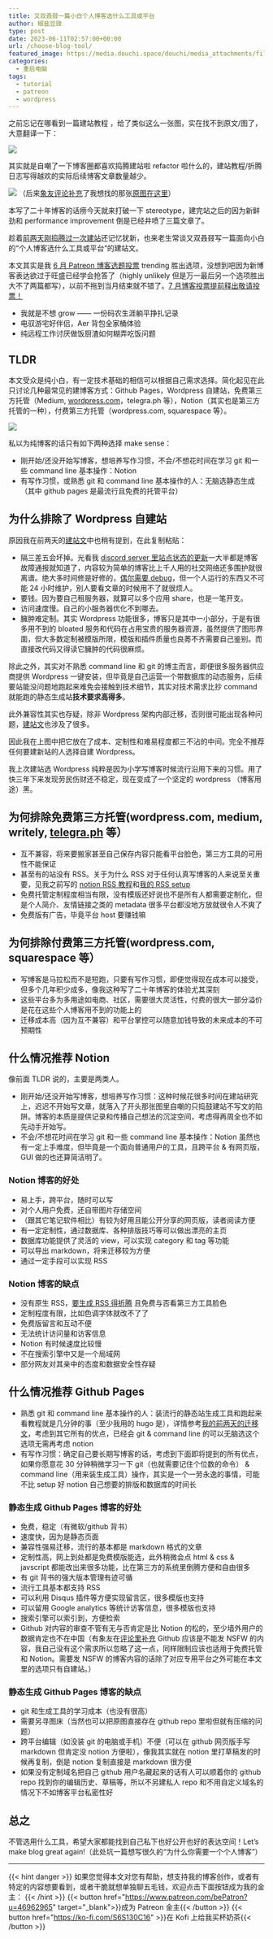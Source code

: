 ```yaml
---
title: 又双叒叕一篇小白个人博客选什么工具或平台
author: 椒盐豆豉
type: post
date: 2023-06-11T02:57:00+00:00
url: /choose-blog-tool/
featured_image: https://media.douchi.space/douchi/media_attachments/files/110/524/994/735/412/405/original/6c7e830c4e3c7f92.png
categories:
  - 重启电脑
tags:
  - tutorial
  - patreon
  - wordpress
---
```


之前忘记在哪看到一篇建站教程 ，给了类似这么一张图，实在找不到原文/图了，大意翻译一下：

![](https://media.douchi.space/douchi/media_attachments/files/110/524/994/194/177/667/original/9871a5b4aede6230.png)

其实就是自嘲了一下博客圈都喜欢捣腾建站啦 refactor 啦什么的，建站教程/折腾日志写得越欢的实际后续博客文章数量越少。

![](https://rakhim.org/images/honestly-undefined/blogging.jpg)
（后来[象友评论补充](https://thirdshire.com/post/blogging-journey/)了我想找的那张[原图在这里](https://rakhim.org/honestly-undefined/19/)）

本写了二十年博客的话痨今天就来打破一下 stereotype，建完站之后的因为新鲜劲和 performance improvement 倒是已经井喷了三篇文章了。

趁着[前两天刚捣腾过一次建站](../blog-migrate-wordpress-hugo)还记忆犹新，也来老生常谈又双叒叕写一篇面向小白的“个人博客选什么工具或平台“的建站文。

本文其实是我 [6 月 Patreon 博客选题投票](https://www.patreon.com/posts/83914635) trending 胜出选项，没想到吧因为新博客表达欲过于旺盛已经学会抢答了（highly unlikely 但是万一最后另一个选项胜出大不了两篇都写），以前不拖到当月结束就不错了。[7 月博客投票提前释出敬请投票！](https://www.patreon.com/posts/84399357)

- 我就是不想 grow —— 一份码农生涯躺平挣扎记录
- 电驭游宅好伴侣，Aer 背包全家桶体验
- 纯远程工作讨厌做饭厨渣如何糊弄吃饭问题

## TLDR

本文受众是纯小白，有一定技术基础的相信可以根据自己需求选择。简化起见在此只讨论几种最常见的建博客方式：Github Pages，Wordpress 自建站，免费第三方托管（Medium, [wordpress.com](http://wordpress.com)，telegra.ph 等），Notion（其实也是第三方托管的一种），付费第三方托管（wordpress.com, squarespace 等）。

![](https://media.douchi.space/douchi/media_attachments/files/110/524/994/735/412/405/original/6c7e830c4e3c7f92.png)

私以为纯博客的话只有如下两种选择 make sense：

- 刚开始/还没开始写博客，想培养写作习惯，不会/不想花时间在学习 git 和一些 command line 基本操作：Notion
- 有写作习惯，或熟悉 git 和 command line 基本操作的人：无脑选静态生成（其中 github pages 是最流行且免费的托管平台）

<!--more-->

## 为什么排除了 Wordpress 自建站

原因我在前两天的[建站文](../blog-migrate-wordpress-hugo)中也稍有提到，在此复制粘贴：

- 隔三差五会坏掉。光看我 [discord server 里站点状态的更新](https://discord.gg/cESS4JpsdG)一大半都是博客故障通报就知道了，内容较为简单的博客比上千人用的社交网络还多围护就很离谱。绝大多时间修是好修的，[偶尔需要 debug](https://blog.douchi.space/wordpress-all-in-one-wp-security-aios-locking-cloudflare-out/)，但一个人运行的东西又不可能 24 小时维护，别人要看文章的时候用不了就很烦人。
- 要钱。因为要自己租服务器，就算可以多个应用 share，也是一笔开支。
- 访问速度慢。自己的小服务器优化不到哪去。
- 臃肿难定制。其实 Wordpress 功能很多，博客只是其中一小部分，于是有很多用不到的 bloated 服务和代码在占用宝贵的服务器资源，虽然提供了图形界面，但大多数定制被模版所限，模版和插件质量也良莠不齐需要自己鉴别。而直接改代码又得读它臃肿的代码很麻烦。

除此之外，其实对不熟悉 command line 和 git 的博主而言，即便很多服务器供应商提供 Wordpress 一键安装，但毕竟是自己运营一个带数据库的动态服务，后续要站能没问题地跑起来难免会接触到技术细节，其实对技术需求比抄 command 就能跑的静态生成站**技术要求高得多**。

此外兼容性其实也存疑，除非 Wordpress 架构内部迁移，否则很可能出现各种问题，[建站文](../blog-migrate-wordpress-hugo)也涉及了很多。

因此我在上图中把它放在了成本、定制性和难易程度都三不沾的中间。完全不推荐任何要建新站的人选择自建 Wordpress。

我上次建站选 Wordpress 纯粹是因为小学写博客时候流行沿用下来的习惯。用了快三年下来发现劳民伤财还不稳定，现在变成了一个坚定的 wordpress （博客用途）黑。

## 为何排除免费第三方托管(wordpress.com, medium, writely, [telegra.ph](http://telegra.ph) 等）

- 互不兼容，将来要搬家甚至自己保存内容只能看平台脸色，第三方工具的可用性不能保证
- 甚至有的站没有 RSS。关于为什么 RSS 对于任何认真写博客的人来说至关重要，见我之前写的 [notion RSS 教程](../rss-for-notion-zapier/)和[我的 RSS setup](../my-rss-setup/)
- 免费托管定制程度相当有限，没有模版还好说也不是所有人都需要定制化，但是个人简介、友情链接之类的 metadata 很多平台都没地方放就很令人不爽了
- 免费版有广告，毕竟平台 host 要赚钱嘛

## 为何排除付费第三方托管(wordpress.com, squarespace 等）

- 写博客是马拉松而不是短跑，只要有写作习惯，即便觉得现在成本可以接受，但多个几年积少成多，像我这种写了二十年博客的体验尤其深刻
- 这些平台多为多用途如电商、社区，需要很大灵活性，付费的很大一部分溢价是花在这些个人博客用不到的功能上的
- 迁移成本高（因为互不兼容）和平台掌控可以随意加钱导致的未来成本的不可预期性

## 什么情况推荐 Notion

像前面 TLDR 说的，主要是两类人。

- 刚开始/还没开始写博客，想培养写作习惯：这种时候花很多时间在建站研究上，迟迟不开始写文章，就落入了开头那张图里自嘲的只捣鼓建站不写文的陷阱。博客的本质是提供记录和传播自己想法的沉淀空间，考虑得再周全也不如先动手开始写。
- 不会/不想花时间在学习 git 和一些 command line 基本操作：Notion 虽然也有一定上手难度，但毕竟是一个面向普通用户的工具，且跨平台 & 有网页版，GUI 做的也还算简洁明了。

### Notion 博客的好处

- 易上手，跨平台，随时可以写
- 对个人用户免费，还自带图片存储空间
- （跟其它笔记软件相比）有较为好用且能公开分享的网页版，读者阅读方便
- 有一定定制性，通过数据库、各种排版技巧等可以做出漂亮的主页
- 数据库功能提供了灵活的 view，可以实现 category 和 tag 等功能
- 可以导出 markdown，将来迁移较为方便
- 通过一定手段可以实现 RSS

### Notion 博客的缺点

- 没有原生 RSS，[要生成 RSS 得折腾](../rss-for-notion-zapier/) 且免费与否看第三方工具脸色
- 定制程度有限，比如色调字体就改不了了
- 免费版留言和互动不便
- 无法统计访问量和访客信息
- Notion 有时候速度比较慢
- 不在搜索引擎中又是一个局域网
- 部分网友对其亲中的态度和数据安全性存疑

## 什么情况推荐 Github Pages

- 熟悉 git 和 command line 基本操作的人：装流行的静态站生成工具和跑起来看教程就是几分钟的事（至少我用的 hugo 是），详情参考[我的前两天的迁移文](../blog-migrate-wordpress-hugo)，考虑到其它所有的优点，已经会 git & command line 的可以无脑选这个选项无需再考虑 notion
- 有写作习惯：确定自己要长期写博客的话，考虑到下面即将提到的所有优点，如果你愿意花 30 分钟稍微学习一下 git（也就需要记住个位数的命令） & command line（用来装生成工具）操作，其实是一个一劳永逸的事情，可能不比 setup 好 notion 自己想要的排版和数据库的时间长

### 静态生成 Github Pages 博客的好处

- 免费，稳定（有微软/github 背书）
- 速度快，因为是静态页面
- 兼容性强易迁移，流行的基本都是 markdown 格式的文章
- 定制性高，网上到处都是免费模版能选，此外稍微会点 html & css & javscript 都能改出来很多功能，比在第三方的系统里倒腾方便和自由很多
- 有 git 背书的强大版本管理有迹可循
- 流行工具基本都支持 RSS
- 可以利用 Disqus 插件等方便实现留言区，很多模版也支持
- 可以留用 Google analytics 等统计访客信息，很多模版也支持
- 搜索引擎可以索引到，方便检索
- Github 对内容的审查不管有无与否肯定是比 Notion 的松的，至少墙外用户的数据肯定也不在中国（有象友在[评论里补充](https://douchi.space/@mtfront/110525031995790160) Github 应该是不能发 NSFW 的内容，我自己没有这个需求所以忽略了这一点，同样限制应该也适用于免费托管和 Notion。需要发 NSFW 的博客内容的话除了对应专用平台之外可能在本文里的选项只有自建站。）

### 静态生成 Github Pages 博客的缺点

- git 和生成工具的学习成本（也没有很高）
- 需要另寻图床（当然也可以把原图直接存在 github repo 里啦但就有压缩的问题）
- 跨平台编辑（如没装 git 的电脑或手机）不便（可以在 github 网页版手写 markdown 但肯定没 notion 方便啦），像我其实就在 notion 里打草稿发的时候再复制，倒是 notion 复制直接是 markdown 很方便
- 如果没有定制域名把自己 github 用户名藏起来的话有人可以顺着你的 github repo 找到你的编辑历史、草稿等，所以不另建私人 repo 和不用自定义域名的情况下不如博客平台私密性好

## 总之

不管选用什么工具，希望大家都能找到自己私下也好公开也好的表达空间！Let’s make blog great again!（此处坑一篇想写很久的“为什么你需要一个个人博客”）

---
{{< hint danger >}}
如果您觉得本文对您有帮助，想支持我的博客创作，或者有特定的内容想要看到，或者干脆就想单独聊五毛钱，欢迎点击下面按钮成为我的金主：
{{< /hint >}}
{{< button href="https://www.patreon.com/bePatron?u=46962965" target="_blank">}}成为 Patreon 金主{{< /button >}}
{{< button href="https://ko-fi.com/S6S130C16" >}}在 Kofi 上给我买杯奶茶{{< /button >}}